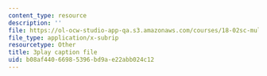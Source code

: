```yaml
---
content_type: resource
description: ''
file: https://ol-ocw-studio-app-qa.s3.amazonaws.com/courses/18-02sc-multivariable-calculus-fall-2010/b08af44066985396bd9ae22abb024c12_5fpxkVFQUw.vtt
file_type: application/x-subrip
resourcetype: Other
title: 3play caption file
uid: b08af440-6698-5396-bd9a-e22abb024c12
---
```

